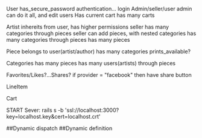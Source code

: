 User
  has_secure_password
  authentication...
  login
  Admin/seller/user
    admin can do it all, and edit users
  Has current cart
  has many carts

Artist
  inhereits from user, has higher permissions
  seller has many categories through pieces
  seller can add pieces, with nested categories
  has many categories through pieces
  has many pieces




Piece
  belongs to user(artist/author)
  has many categories
  prints_available?

Categories
  has many pieces
  has many users(artists) through pieces
  

Favorites/Likes?...Shares?
  if provider = "facebook" then have share button

LineItem

Cart


START Sever: rails s -b 'ssl://localhost:3000?key=localhost.key&cert=localhost.crt'

##Dynamic dispatch
##Dynamic definition